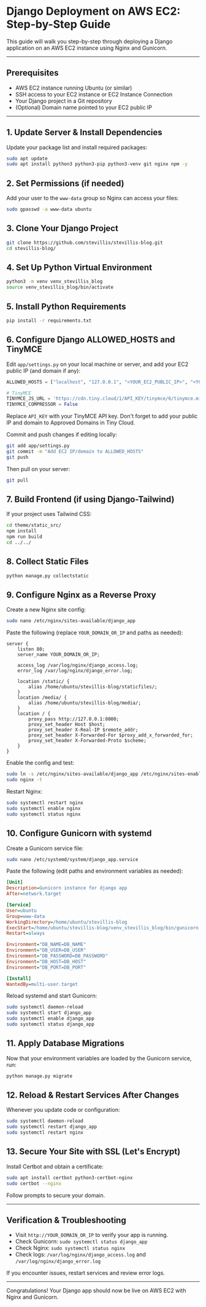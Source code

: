 # Django Deployment on AWS EC2: Step-by-Step Guide

This guide will walk you step-by-step through deploying a Django application on an AWS EC2 instance using Nginx and Gunicorn.

---

## Prerequisites
- AWS EC2 instance running Ubuntu (or similar)
- SSH access to your EC2 instance or EC2 Instance Connection
- Your Django project in a Git repository
- (Optional) Domain name pointed to your EC2 public IP

---

## 1. Update Server & Install Dependencies
Update your package list and install required packages:
```bash
sudo apt update
sudo apt install python3 python3-pip python3-venv git nginx npm -y
```

## 2. Set Permissions (if needed)
Add your user to the `www-data` group so Nginx can access your files:
```bash
sudo gpasswd -a www-data ubuntu
```

## 3. Clone Your Django Project
```bash
git clone https://github.com/stevillis/stevillis-blog.git
cd stevillis-blog/
```

## 4. Set Up Python Virtual Environment
```bash
python3 -m venv venv_stevillis_blog
source venv_stevillis_blog/bin/activate
```

## 5. Install Python Requirements
```bash
pip install -r requirements.txt
```

## 6. Configure Django ALLOWED_HOSTS and TinyMCE
Edit `app/settings.py` on your local machine or server, and add your EC2 public IP (and domain if any):
```python
ALLOWED_HOSTS = ["localhost", "127.0.0.1", "<YOUR_EC2_PUBLIC_IP>", "<YOUR_DOMAIN>"]

# TinyMCE
TINYMCE_JS_URL = 'https://cdn.tiny.cloud/1/API_KEY/tinymce/6/tinymce.min.js'
TINYMCE_COMPRESSOR = False
```
Replace `API_KEY` with your TinyMCE API key. Don't forget to add your public IP and domain to Approved Domains in Tiny Cloud.

Commit and push changes if editing locally:
```bash
git add app/settings.py
git commit -m "Add EC2 IP/domain to ALLOWED_HOSTS"
git push
```
Then pull on your server:
```bash
git pull
```

## 7. Build Frontend (if using Django-Tailwind)
If your project uses Tailwind CSS:
```bash
cd theme/static_src/
npm install
npm run build
cd ../../
```

## 8. Collect Static Files
```bash
python manage.py collectstatic
```

## 9. Configure Nginx as a Reverse Proxy
Create a new Nginx site config:
```bash
sudo nano /etc/nginx/sites-available/django_app
```
Paste the following (replace `YOUR_DOMAIN_OR_IP` and paths as needed):
```nginx
server {
    listen 80;
    server_name YOUR_DOMAIN_OR_IP;

    access_log /var/log/nginx/django_access.log;
    error_log /var/log/nginx/django_error.log;

    location /static/ {
        alias /home/ubuntu/stevillis-blog/staticfiles/;
    }
    location /media/ {
        alias /home/ubuntu/stevillis-blog/media/;
    }
    location / {
        proxy_pass http://127.0.0.1:8000;
        proxy_set_header Host $host;
        proxy_set_header X-Real-IP $remote_addr;
        proxy_set_header X-Forwarded-For $proxy_add_x_forwarded_for;
        proxy_set_header X-Forwarded-Proto $scheme;
    }
}
```
Enable the config and test:
```bash
sudo ln -s /etc/nginx/sites-available/django_app /etc/nginx/sites-enabled/
sudo nginx -t
```
Restart Nginx:
```bash
sudo systemctl restart nginx
sudo systemctl enable nginx
sudo systemctl status nginx
```

## 10. Configure Gunicorn with systemd
Create a Gunicorn service file:
```bash
sudo nano /etc/systemd/system/django_app.service
```
Paste the following (edit paths and environment variables as needed):
```ini
[Unit]
Description=Gunicorn instance for django app
After=network.target

[Service]
User=ubuntu
Group=www-data
WorkingDirectory=/home/ubuntu/stevillis-blog
ExecStart=/home/ubuntu/stevillis-blog/venv_stevillis_blog/bin/gunicorn -w 3 --bind localhost:8000 app.wsgi:application
Restart=always

Environment="DB_NAME=DB_NAME"
Environment="DB_USER=DB_USER"
Environment="DB_PASSWORD=DB_PASSWORD"
Environment="DB_HOST=DB_HOST"
Environment="DB_PORT=DB_PORT"

[Install]
WantedBy=multi-user.target
```
Reload systemd and start Gunicorn:
```bash
sudo systemctl daemon-reload
sudo systemctl start django_app
sudo systemctl enable django_app
sudo systemctl status django_app
```

## 11. Apply Database Migrations
Now that your environment variables are loaded by the Gunicorn service, run:
```bash
python manage.py migrate
```

## 12. Reload & Restart Services After Changes
Whenever you update code or configuration:
```bash
sudo systemctl daemon-reload
sudo systemctl restart django_app
sudo systemctl restart nginx
```

## 13. Secure Your Site with SSL (Let's Encrypt)
Install Certbot and obtain a certificate:
```bash
sudo apt install certbot python3-certbot-nginx
sudo certbot --nginx
```
Follow prompts to secure your domain.

---

## Verification & Troubleshooting
- Visit `http://YOUR_DOMAIN_OR_IP` to verify your app is running.
- Check Gunicorn: `sudo systemctl status django_app`
- Check Nginx: `sudo systemctl status nginx`
- Check logs: `/var/log/nginx/django_access.log` and `/var/log/nginx/django_error.log`

If you encounter issues, restart services and review error logs.

---

Congratulations! Your Django app should now be live on AWS EC2 with Nginx and Gunicorn.
